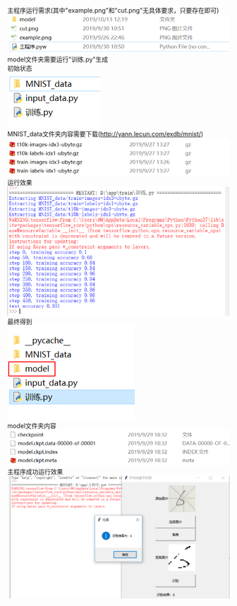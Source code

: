 主程序运行需求(其中"example.png"和"cut.png"无具体要求，只要存在即可)  
![image](./图片/1.png)  
model文件夹需要运行"训练.py"生成  
初始状态  
![image](./图片/7.png)  
MNIST_data文件夹内容需要下载(http://yann.lecun.com/exdb/mnist/)    
![image](./图片/3.png)  
运行效果  
![image](./图片/5.png)  
最终得到  
![image](./图片/8.png)  
model文件夹内容  
![image](./图片/4.png)  
主程序成功运行效果  
![image](./图片/6.png)  
